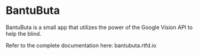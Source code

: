 # BantuButa

BantuButa is a small app that utilizes the power of the Google Vision API to help the blind.


Refer to the complete documentation here: bantubuta.rtfd.io
